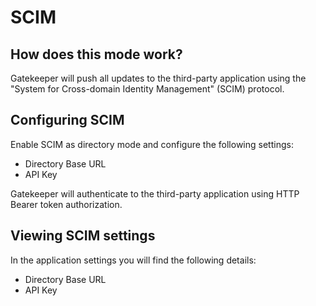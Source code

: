 # SCIM

## How does this mode work?

Gatekeeper will push all updates to the third-party application using the "System for Cross-domain Identity Management" \(SCIM\) protocol.

## Configuring SCIM

Enable SCIM as directory mode and configure the following settings:

* Directory Base URL
* API Key

Gatekeeper will authenticate to the third-party application using HTTP Bearer token authorization.

## Viewing SCIM settings

In the application settings you will find the following details:

* Directory Base URL
* API Key

